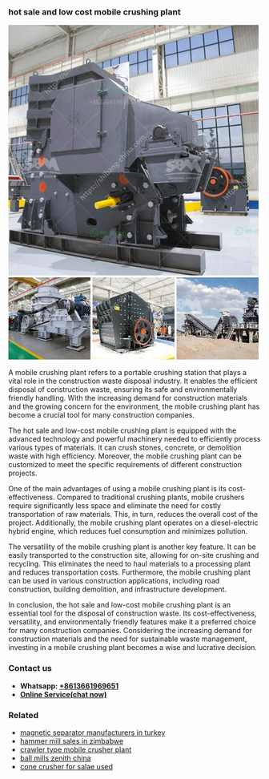 <h3>hot sale and low cost mobile crushing plant</h3><img src='1708497655.jpg' alt=''><p>A mobile crushing plant refers to a portable crushing station that plays a vital role in the construction waste disposal industry. It enables the efficient disposal of construction waste, ensuring its safe and environmentally friendly handling. With the increasing demand for construction materials and the growing concern for the environment, the mobile crushing plant has become a crucial tool for many construction companies.</p><p>The hot sale and low-cost mobile crushing plant is equipped with the advanced technology and powerful machinery needed to efficiently process various types of materials. It can crush stones, concrete, or demolition waste with high efficiency. Moreover, the mobile crushing plant can be customized to meet the specific requirements of different construction projects.</p><p>One of the main advantages of using a mobile crushing plant is its cost-effectiveness. Compared to traditional crushing plants, mobile crushers require significantly less space and eliminate the need for costly transportation of raw materials. This, in turn, reduces the overall cost of the project. Additionally, the mobile crushing plant operates on a diesel-electric hybrid engine, which reduces fuel consumption and minimizes pollution.</p><p>The versatility of the mobile crushing plant is another key feature. It can be easily transported to the construction site, allowing for on-site crushing and recycling. This eliminates the need to haul materials to a processing plant and reduces transportation costs. Furthermore, the mobile crushing plant can be used in various construction applications, including road construction, building demolition, and infrastructure development.</p><p>In conclusion, the hot sale and low-cost mobile crushing plant is an essential tool for the disposal of construction waste. Its cost-effectiveness, versatility, and environmentally friendly features make it a preferred choice for many construction companies. Considering the increasing demand for construction materials and the need for sustainable waste management, investing in a mobile crushing plant becomes a wise and lucrative decision.</p><h3>Contact us</h3><ul><li><strong>Whatsapp:&nbsp;<a href="https://wa.me/8613661969651">+8613661969651</a></strong></li><li><a href="https://swt.shibang-china.com/?git&amp;zhl&amp;hot sale and low cost mobile crushing plant"><strong>Online Service(chat now)</strong></a></li></ul><h3>Related</h3><ul><li><a href='magnetic separator manufacturers in turkey.md'>magnetic separator manufacturers in turkey</a></li><li><a href='hammer mill sales in zimbabwe.md'>hammer mill sales in zimbabwe</a></li><li><a href='crawler type mobile crusher plant.md'>crawler type mobile crusher plant</a></li><li><a href='ball mills zenith china.md'>ball mills zenith china</a></li><li><a href='cone crusher for salae used.md'>cone crusher for salae used</a></li></ul>